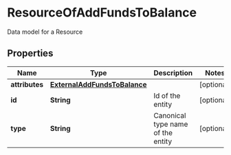

# ResourceOfAddFundsToBalance

Data model for a Resource

## Properties

| Name | Type | Description | Notes |
|------------ | ------------- | ------------- | -------------|
|**attributes** | [**ExternalAddFundsToBalance**](ExternalAddFundsToBalance.md) |  |  [optional] |
|**id** | **String** | Id of the entity |  [optional] |
|**type** | **String** | Canonical type name of the entity |  [optional] |



